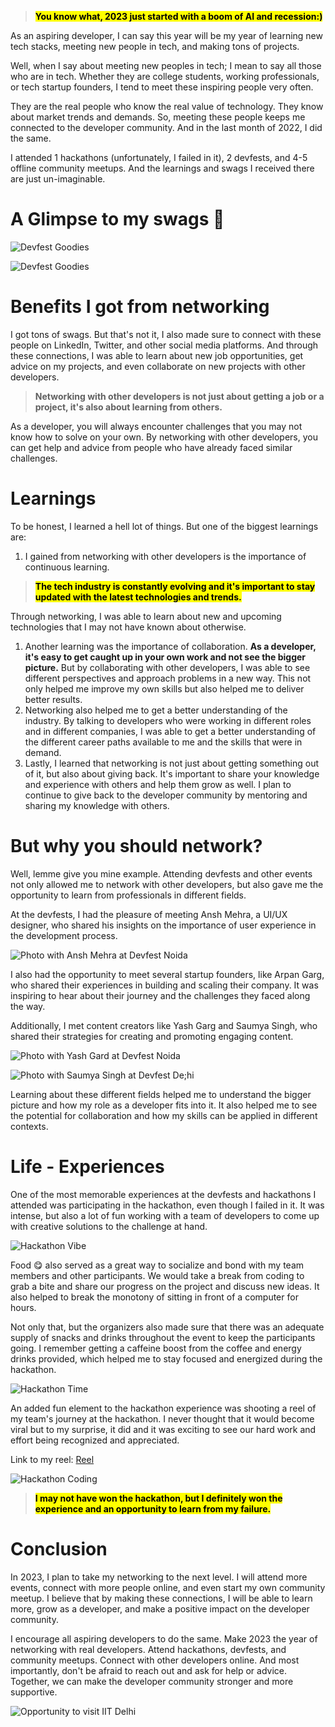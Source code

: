 > **<mark>You know what, 2023 just started with a boom of AI and recession:)</mark>**

As an aspiring developer, I can say this year will be my year of learning new tech stacks, meeting new people in tech, and making tons of projects.

Well, when I say about meeting new peoples in tech; I mean to say all those who are in tech. Whether they are college students, working professionals, or tech startup founders, I tend to meet these inspiring people very often.

They are the real people who know the real value of technology. They know about market trends and demands. So, meeting these people keeps me connected to the developer community. And in the last month of 2022, I did the same.

I attended 1 hackathons (unfortunately, I failed in it), 2 devfests, and 4-5 offline community meetups. And the learnings and swags I received there are just un-imaginable.

# A Glimpse to my swags 🥳

![Devfest Goodies](https://media.licdn.com/dms/image/C4D22AQG9p4l5NnG2rw/feedshare-shrink_2048_1536/0/1670160463614?e=1676505600&v=beta&t=le5rUo27x1XLG0DwtWlIyWgcGwjvn1qgqxR96KBG1UA)

![Devfest Goodies](https://media.licdn.com/dms/image/D4D22AQGk0jDvipXq-w/feedshare-shrink_2048_1536/0/1670855687383?e=1676505600&v=beta&t=LfqezkGQlg_iWQh2un1ZJTDEZmPyR4k-qeuDKU7jRJ4)

# Benefits I got from networking

I got tons of swags. But that's not it, I also made sure to connect with these people on LinkedIn, Twitter, and other social media platforms. And through these connections, I was able to learn about new job opportunities, get advice on my projects, and even collaborate on new projects with other developers.

> **Networking with other developers is not just about getting a job or a project, it's also about learning from others.**

As a developer, you will always encounter challenges that you may not know how to solve on your own. By networking with other developers, you can get help and advice from people who have already faced similar challenges.

# Learnings

To be honest, I learned a hell lot of things. But one of the biggest learnings are:

1. I gained from networking with other developers is the importance of continuous learning.

> **<mark>The tech industry is constantly evolving and it's important to stay updated with the latest technologies and trends.</mark>**

Through networking, I was able to learn about new and upcoming technologies that I may not have known about otherwise.

1. Another learning was the importance of collaboration. **As a developer, it's easy to get caught up in your own work and not see the bigger picture.** But by collaborating with other developers, I was able to see different perspectives and approach problems in a new way. This not only helped me improve my own skills but also helped me to deliver better results.
2. Networking also helped me to get a better understanding of the industry. By talking to developers who were working in different roles and in different companies, I was able to get a better understanding of the different career paths available to me and the skills that were in demand.
3. Lastly, I learned that networking is not just about getting something out of it, but also about giving back. It's important to share your knowledge and experience with others and help them grow as well. I plan to continue to give back to the developer community by mentoring and sharing my knowledge with others.

# But why you should network?

Well, lemme give you mine example. Attending devfests and other events not only allowed me to network with other developers, but also gave me the opportunity to learn from professionals in different fields.

At the devfests, I had the pleasure of meeting Ansh Mehra, a UI/UX designer, who shared his insights on the importance of user experience in the development process.

![Photo with Ansh Mehra at Devfest Noida](https://media.licdn.com/dms/image/D4D22AQE0UsFJsWvdeQ/feedshare-shrink_800/0/1670855685445?e=1676505600&v=beta&t=mwUMmiZKGOP9JZ8fiW464XZWMSK7Qi1uaSP6MgcBWH4)

I also had the opportunity to meet several startup founders, like Arpan Garg, who shared their experiences in building and scaling their company. It was inspiring to hear about their journey and the challenges they faced along the way.

Additionally, I met content creators like Yash Garg and Saumya Singh, who shared their strategies for creating and promoting engaging content.

![Photo with Yash Gard at Devfest Noida](https://media.licdn.com/dms/image/D4D22AQHU7dbl0G_iqg/feedshare-shrink_800/0/1670855685525?e=1676505600&v=beta&t=IN0gTTV3QAwGLNnavXXJSfyy6n82RwN6gL8gzhAdP9A)

![Photo with Saumya Singh at Devfest De;hi](https://media.licdn.com/dms/image/C4D22AQHAQgJ-gJYtWw/feedshare-shrink_2048_1536/0/1670089454291?e=1676505600&v=beta&t=GiK1DDJkJ1Ru1v0UqZNmjY0Dw9QrBvTkFOROHBvulCs)

Learning about these different fields helped me to understand the bigger picture and how my role as a developer fits into it. It also helped me to see the potential for collaboration and how my skills can be applied in different contexts.

# Life - Experiences

One of the most memorable experiences at the devfests and hackathons I attended was participating in the hackathon, even though I failed in it. It was intense, but also a lot of fun working with a team of developers to come up with creative solutions to the challenge at hand.

![Hackathon Vibe](https://media.licdn.com/dms/image/C4D22AQEUqtgwg7UjxA/feedshare-shrink_2048_1536/0/1667905203957?e=1676505600&v=beta&t=VSLpRY9EJqhJRacSBC5gboY4HIaOCWwkL2-BDs464qE)

Food 😋 also served as a great way to socialize and bond with my team members and other participants. We would take a break from coding to grab a bite and share our progress on the project and discuss new ideas. It also helped to break the monotony of sitting in front of a computer for hours.

Not only that, but the organizers also made sure that there was an adequate supply of snacks and drinks throughout the event to keep the participants going. I remember getting a caffeine boost from the coffee and energy drinks provided, which helped me to stay focused and energized during the hackathon.

![Hackathon Time](https://media.licdn.com/dms/image/C4D22AQG-m4eXG_a0hQ/feedshare-shrink_1280/0/1667905204037?e=1676505600&v=beta&t=3C6QDYJBvBz6XZL0cszwEbg-6Y_vyQnYu3qRAmUuRAY)

An added fun element to the hackathon experience was shooting a reel of my team's journey at the hackathon. I never thought that it would become viral but to my surprise, it did and it was exciting to see our hard work and effort being recognized and appreciated.

Link to my reel: [Reel](https://www.instagram.com/p/CkmScVuPwrU/)

![Hackathon Coding ](https://media.licdn.com/dms/image/C4D22AQH8eV4QbNdnng/feedshare-shrink_800/0/1667905201645?e=1676505600&v=beta&t=sYEPU9iTFJDeLJHadCpQqmpmg4pMbRLo_38xBRN1PWo)

> **<mark>I may not have won the hackathon, but I definitely won the experience and an opportunity to learn from my failure.</mark>**

# Conclusion

In 2023, I plan to take my networking to the next level. I will attend more events, connect with more people online, and even start my own community meetup. I believe that by making these connections, I will be able to learn more, grow as a developer, and make a positive impact on the developer community.

I encourage all aspiring developers to do the same. Make 2023 the year of networking with real developers. Attend hackathons, devfests, and community meetups. Connect with other developers online. And most importantly, don't be afraid to reach out and ask for help or advice. Together, we can make the developer community stronger and more supportive.

![Opportunity to visit IIT Delhi](https://media.licdn.com/dms/image/C4D22AQF2kobEOvCkew/feedshare-shrink_2048_1536/0/1673110107826?e=1676505600&v=beta&t=KUToEknoS6OPMxg2j9GCFT7H-X-4iYDRDPv7-IabGlM)
